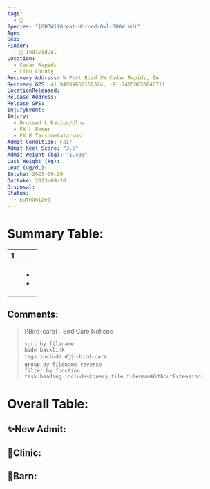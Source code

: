 ```yaml
---
tags:
  - 🦅
Species: "[GHOW](Great-Horned-Owl-GHOW.md)"
Age: 
Sex: 
Finder:
  - 🧑 Individual
Location:
  - Cedar Rapids
  - Linn County
Recovery Address: W Post Road SW Cedar Rapids, IA
Recovery GPS: 41.94909660156324, -91.74050638846711
LocationReleased: 
Release Address: 
Release GPS: 
InjuryEvent: 
Injury:
  - Bruised L Radius/Ulna
  - FX L Femur
  - FX R Tarsometatarsus
Admit Condition: Fair
Admit Keel Score: "3.5"
Admit Weight (kg): "1.483"
Last Weight (kg): 
Lead (ug/dL): 
Intake: 2023-09-20
Outtake: 2023-09-20
Disposal: 
Status:
  - Euthanized
---
```


# Summary Table:

<div><table class="dataview table-view-table"><thead class="table-view-thead"><tr class="table-view-tr-header"><th class="table-view-th"><span></span><span class="dataview small-text">1</span></th><th class="table-view-th"><span></span></th></tr></thead><tbody class="table-view-tbody"><tr><td><span></span></td><td><ul class="dataview dataview-ul dataview-result-list-ul"><li class="dataview-result-list-li"><span></span></li><li class="dataview-result-list-li"><span></span></li></ul></td></tr></tbody></table></div>

## Comments:

> [!Bird-care]+ Bird Care Notices
>   ```tasks 
>   sort by filename
>   hide backlink
>   tags include #🦅🩺-bird-care 
>   group by filename reverse
>   filter by function task.heading.includes(query.file.filenameWithoutExtension)
>   ```

# Overall Table:

## ✨New Admit:



## 🏥Clinic:



## 🏡Barn:



